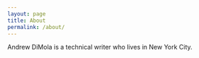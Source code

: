 ```yaml
---
layout: page
title: About
permalink: /about/
---
```

Andrew DiMola is a technical writer who lives in New York City.